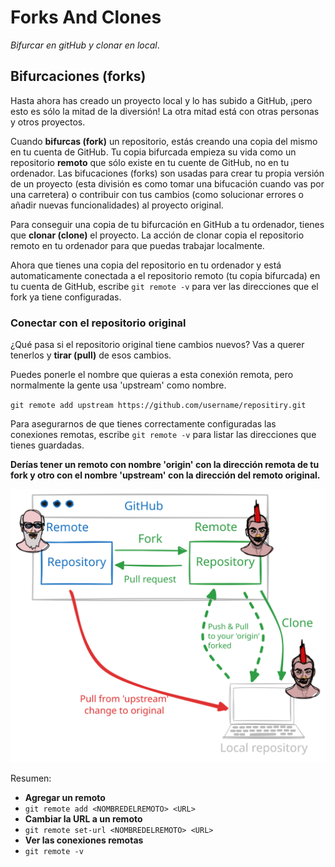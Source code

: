 # Forks And Clones

*Bifurcar en gitHub y clonar en local*.

## Bifurcaciones (forks)

Hasta ahora has creado un proyecto local y lo has subido a GitHub, ¡pero esto es sólo la mitad de la diversión! La otra mitad está con otras personas y otros proyectos.

Cuando **bifurcas (fork)** un repositorio, estás creando una copia del mismo en tu cuenta de GitHub. Tu copia bifurcada empieza su vida como un repositorio **remoto** que sólo existe en tu cuente de GitHub, no en tu ordenador. Las bifucaciones (forks) son usadas para crear tu propia versión de un proyecto (esta división es como tomar una bifucación cuando vas por una carretera) o contribuir con tus cambios (como solucionar errores o añadir nuevas funcionalidades) al proyecto original.

Para conseguir una copia de tu bifurcación en GitHub a tu ordenador, tienes que **clonar (clone)** el proyecto. La acción de clonar copia el repositorio remoto en tu ordenador para que puedas trabajar localmente.

Ahora que tienes una copia del repositorio en tu ordenador y está automaticamente conectada a el repositorio remoto (tu copia bifurcada) en tu cuenta de GitHub, escribe `git remote -v` para ver las direcciones que el fork ya tiene configuradas.

### Conectar con el repositorio original

¿Qué pasa si el repositorio original tiene cambios nuevos? Vas a querer tenerlos y **tirar (pull)** de esos cambios.

Puedes ponerle el nombre que quieras a esta conexión remota, pero normalmente la gente usa 'upstream' como nombre.

`git remote add upstream https://github.com/username/repositiry.git`

Para asegurarnos de que tienes correctamente configuradas las conexiones remotas, escribe `git remote -v` para listar las direcciones que tienes guardadas. 

**Derías tener un remoto con nombre 'origin' con la dirección remota de tu fork y otro con el nombre 'upstream' con la dirección del remoto original.**

![fork_clone.svg](assets/fork_clone.svg)

Resumen:

+ **Agregar un remoto**
+ `git remote add <NOMBREDELREMOTO> <URL>`
+ **Cambiar la URL a un remoto**
+ `git remote set-url <NOMBREDELREMOTO> <URL>`
+ **Ver las conexiones remotas**
+ `git remote -v`

